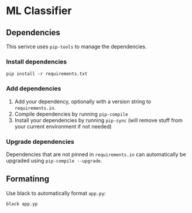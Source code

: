# ML Classifier

## Dependencies

This serivce uses `pip-tools` to manage the dependencies.

### Install dependencies

```
pip install -r requirements.txt
```

### Add dependencies

1. Add your dependency, optionally with a version string to `requirements.in`.
2. Compile dependencies by running `pip-compile`
3. Install your dependencies by running `pip-sync` (will remove stuff from your current environment if not needed)

### Upgrade dependencies

Dependencies that are not pinned in `requirements.in` can automatically be upgraded using `pip-compile --upgrade`.

## Formatinng

Use black to automatically format `app.py`:

```bash
black app.yp
```